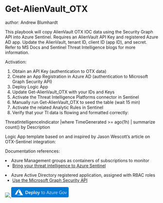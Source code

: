 # Get-AlienVault_OTX
author: Andrew Blumhardt

This playbook will copy AlienVault OTX IOC data using the Security Graph API into Azure Sentinel. Requires an AlienVault API Key and registered Azure AD app. Update the AlienVault, tenant ID, client ID (app ID), and secret. Refer to MS Docs and Sentinel Threat Intelligence blogs for more information.

Activation:
1. Obtain an API Key (authentication to OTX data)
2. Create an App Registration in Azure AD (authentication to Microsoft Graph Security API)
3. Deploy Logic App
4. Update Get-AlienVault_OTX with your IDs and Keys
5. Activate the Threat Intelligence Platforms connector in Sentinel
6. Manually run Get-AlienVault_OTX to seed the table (wait 15 min)
5. Activate the related Analytic Rules in Sentinel
6. Verify that your TI data is flowing and formatted correctly:

ThreatIntelligenceIndicator
|where TimeGenerated >= ago(1h)
| summarize count() by Description

Logic App template based on and inspired by Jason Wescott’s article on OTX-Sentinel integration: 

Documentation references:

<li>Azure Management groups as containers of subscriptions to monitor
<ul>
<li><a href="https://techcommunity.microsoft.com/t5/azure-sentinel/bring-your-threat-intelligence-to-azure-sentinel/ba-p/1167546" target="_blank" rel="noopener">Bring your threat intelligence to Azure Sentinel</a></li>
</ul>
</li>
<li>Azure Active Directory registered application, assigned with RBAC roles
<ul>
<li><a href="https://docs.microsoft.com/en-us/graph/api/resources/security-api-overview" target="_blank" rel="noopener">Use the Microsoft Graph Security API</a></li>
</ul>
</li>
</ul>

<a href="https://portal.azure.com/#create/Microsoft.Template/uri/https%3A%2F%2Fraw.githubusercontent.com%2FAzure%2FAzure-Sentinel%2Fmaster%2FPlaybooks%2FGet-AlienVault_OTX%2Fazuredeploy.json" target="_blank">
    <img src="https://aka.ms/deploytoazurebutton""/>
</a>
<a href="https://portal.azure.us/#create/Microsoft.Template/uri/https%3A%2F%2Fraw.githubusercontent.com%2FAzure%2FAzure-Sentinel%2Fmaster%2FPlaybooks%2FGet-AlienVault_OTX%2Fazuredeploy.json" target="_blank">
<img src="https://raw.githubusercontent.com/Azure/azure-quickstart-templates/master/1-CONTRIBUTION-GUIDE/images/deploytoazuregov.png"/>
</a>
